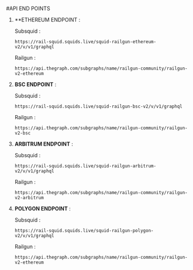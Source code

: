 #API END POINTS

1. **ETHEREUM ENDPOINT :
   
    Subsquid : 
    ```
    https://rail-squid.squids.live/squid-railgun-ethereum-v2/v/v1/graphql
    ```
    Railgun  :
    ```
    https://api.thegraph.com/subgraphs/name/railgun-community/railgun-v2-ethereum
    ```


2. **BSC ENDPOINT** :
   
    Subsquid : 
    ```
    https://rail-squid.squids.live/squid-railgun-bsc-v2/v/v1/graphql
    ```
    Railgun  :
    ```
    https://api.thegraph.com/subgraphs/name/railgun-community/railgun-v2-bsc
    ```

3. **ARBITRUM ENDPOINT** :
   
    Subsquid : 
    ```
    https://rail-squid.squids.live/squid-railgun-arbitrum-v2/v/v1/graphql
    ```
    Railgun  :
    ```
    https://api.thegraph.com/subgraphs/name/railgun-community/railgun-v2-arbitrum
    ```

4. **POLYGON ENDPOINT** :
   
    Subsquid : 
    ```
    https://rail-squid.squids.live/squid-railgun-polygon-v2/v/v1/graphql
    ```
    Railgun  :
    ```
    https://api.thegraph.com/subgraphs/name/railgun-community/railgun-v2-ethereum
    ```

